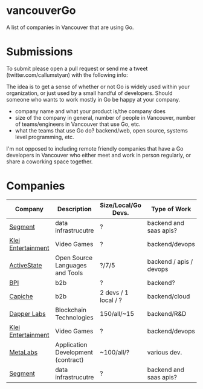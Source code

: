 # vancouverGo
A list of companies in Vancouver that are using Go.

# Submissions
To submit please open a pull request or send me a tweet (twitter.com/callumstyan) with the following info:

The idea is to get a sense of whether or not Go is widely used within your organization, or just used by a 
small handful of developers. Should someone who wants to work mostly in Go be happy at your company.

- company name and what your product is/the company does
- size of the company in general, number of people in Vancouver, number of teams/engineers in Vancouver that use Go, etc.
- what the teams that use Go do? backend/web, open source, systems level programming, etc.


I'm not opposed to including remote friendly companies that have a Go developers in Vancouver who either meet and work in person regularly, or share a coworking space together.

# Companies

| Company      | Description | Size/Local/Go Devs. | Type of Work |
| ------------ | ----------- | ------------------- | ------------ |
| [Segment](https://segment.com/) | data infrastrucutre | ? | backend and saas apis? |
| [Klei Entertainment](https://klei.com/) | Video Games | ? | backend/devops |
| [ActiveState](https://activestate.com/) | Open Source Languages and Tools | ?/7/5 | backend / apis / devops |
| [BPI](https://www.bpi-software.com/) | b2b | ? | backend? | |
| [Capiche](https://capiche.io) | b2b | 2 devs / 1 local / ? | backend/cloud | For clarity, our current production stack is mostly PHP and Node based; however, we have just kicked off some work in Go, and anticipate it being our main language for most of our new work.|
| [Dapper Labs](https://dapperlabs.com) | Blockchain Technologies | 150/all/~15 | backend/R&D | |
| [Klei Entertainment](https://klei.com/) | Video Games | ? | backend/devops | |
| [MetaLabs](https://metalab.co) | Application Development (contract) | ~100/all/? | various dev. | uses Go to build APIs that support iOS, Android, and frontend web teams a variety projects. Note that like any shop that does client work, we don’t always get a say in what the backend is written in, so not every project uses Go. That said, Go powers all of our internal projects (including the blog and blogging engine for the metalab.co site), and adoption at the company for projects where we do have a say has increased a ton over the last year. |
| [Segment](https://segment.com/) | data infrastrucutre | ? | backend and saas apis? | |
